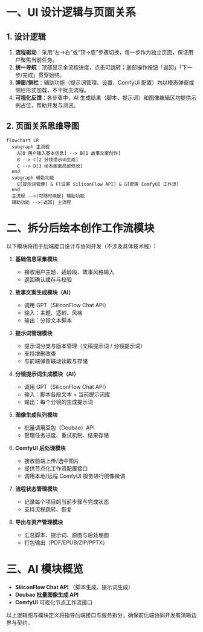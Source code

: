 # 一、UI 设计逻辑与页面关系

## 1. 设计逻辑

1. **流程驱动**：采用“左→右”或“顶→底”步骤切换，每一步作为独立页面，保证用户聚焦当前任务。
2. **统一导航**：顶部显示全流程进度，点击可跳转；底部操作按钮「返回」「下一步/完成」贯穿始终。
3. **弹窗/侧栏**：辅助功能（提示词管理、设置、ComfyUI 配置）均以模态弹窗或侧栏形式加载，不干扰主流程。
4. **可视化反馈**：各步骤中，AI 生成结果（脚本、提示词）和图像编辑区均提供示例占位，帮助开发与测试。

## 2. 页面关系思维导图

```mermaid
flowchart LR
  subgraph 主流程
    A[0 用户输入基本信息] --> B[1 故事文案创作]
    B --> C[2 分镜提示词生成]
    C --> D[3 绘本画面局部修改]
  end
  subgraph 辅助功能
    E[提示词管理] & F[设置 SiliconFlow API] & G[配置 ComfyUI 工作流]
  end
  主流程 -->|可随时唤起| 辅助功能
  辅助功能 -->|返回| 主流程
```

# 二、拆分后绘本创作工作流模块

以下模块将用于后端接口设计与协同开发（不涉及具体技术栈）：

1. **基础信息采集模块**

   * 接收用户主题、适龄段、故事风格输入
   * 返回确认缓存与校验

2. **故事文案生成模块（AI）**

   * 调用 GPT（SiliconFlow Chat API）
   * 输入：主题、适龄、风格
   * 输出：分段文本脚本

3. **提示词管理模块**

   * 提示词分类与版本管理（文稿提示词 / 分镜提示词）
   * 支持增删改查
   * 与前端弹窗联动读取与存储

4. **分镜提示词生成模块（AI）**

   * 调用 GPT（SiliconFlow Chat API）
   * 输入：脚本各段文本 + 当前提示词库
   * 输出：每个分镜的生成提示词

5. **图像生成队列模块**

   * 批量调用豆包（Doubao）API
   * 管理任务进度、重试机制、结果存储

6. **ComfyUI 后处理模块**

   * 接收前端上传/选中图片
   * 提供节点化工作流配置接口
   * 调用本地/远程 ComfyUI 服务进行图像微调

7. **流程状态管理模块**

   * 记录每个项目的当前步骤与完成状态
   * 支持流程跳转、恢复

8. **导出与资产管理模块**

   * 汇总脚本、提示词、原图与后处理图
   * 打包输出（PDF/EPUB/ZIP/PPTX）

# 三、AI 模块概览

* **SiliconFlow Chat API** （脚本生成、提示词生成）
* **Doubao 批量图像生成 API**
* **ComfyUI** 可视化节点工作流接口

以上逻辑图与模块定义将指导后端接口与服务拆分，确保前后端协同开发有清晰边界与契约。
